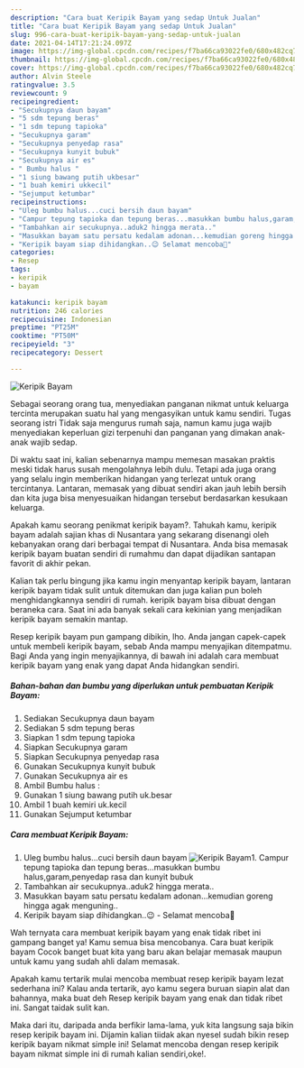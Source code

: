```yaml
---
description: "Cara buat Keripik Bayam yang sedap Untuk Jualan"
title: "Cara buat Keripik Bayam yang sedap Untuk Jualan"
slug: 996-cara-buat-keripik-bayam-yang-sedap-untuk-jualan
date: 2021-04-14T17:21:24.097Z
image: https://img-global.cpcdn.com/recipes/f7ba66ca93022fe0/680x482cq70/keripik-bayam-foto-resep-utama.jpg
thumbnail: https://img-global.cpcdn.com/recipes/f7ba66ca93022fe0/680x482cq70/keripik-bayam-foto-resep-utama.jpg
cover: https://img-global.cpcdn.com/recipes/f7ba66ca93022fe0/680x482cq70/keripik-bayam-foto-resep-utama.jpg
author: Alvin Steele
ratingvalue: 3.5
reviewcount: 9
recipeingredient:
- "Secukupnya daun bayam"
- "5 sdm tepung beras"
- "1 sdm tepung tapioka"
- "Secukupnya garam"
- "Secukupnya penyedap rasa"
- "Secukupnya kunyit bubuk"
- "Secukupnya air es"
- " Bumbu halus "
- "1 siung bawang putih ukbesar"
- "1 buah kemiri ukkecil"
- "Sejumput ketumbar"
recipeinstructions:
- "Uleg bumbu halus...cuci bersih daun bayam"
- "Campur tepung tapioka dan tepung beras...masukkan bumbu halus,garam,penyedap rasa dan kunyit bubuk"
- "Tambahkan air secukupnya..aduk2 hingga merata.."
- "Masukkan bayam satu persatu kedalam adonan...kemudian goreng hingga agak menguning.."
- "Keripik bayam siap dihidangkan..😉 Selamat mencoba🥰"
categories:
- Resep
tags:
- keripik
- bayam

katakunci: keripik bayam 
nutrition: 246 calories
recipecuisine: Indonesian
preptime: "PT25M"
cooktime: "PT50M"
recipeyield: "3"
recipecategory: Dessert

---
```



![Keripik Bayam](https://img-global.cpcdn.com/recipes/f7ba66ca93022fe0/680x482cq70/keripik-bayam-foto-resep-utama.jpg)

Sebagai seorang orang tua, menyediakan panganan nikmat untuk keluarga tercinta merupakan suatu hal yang mengasyikan untuk kamu sendiri. Tugas seorang istri Tidak saja mengurus rumah saja, namun kamu juga wajib menyediakan keperluan gizi terpenuhi dan panganan yang dimakan anak-anak wajib sedap.

Di waktu  saat ini, kalian sebenarnya mampu memesan masakan praktis meski tidak harus susah mengolahnya lebih dulu. Tetapi ada juga orang yang selalu ingin memberikan hidangan yang terlezat untuk orang tercintanya. Lantaran, memasak yang dibuat sendiri akan jauh lebih bersih dan kita juga bisa menyesuaikan hidangan tersebut berdasarkan kesukaan keluarga. 



Apakah kamu seorang penikmat keripik bayam?. Tahukah kamu, keripik bayam adalah sajian khas di Nusantara yang sekarang disenangi oleh kebanyakan orang dari berbagai tempat di Nusantara. Anda bisa memasak keripik bayam buatan sendiri di rumahmu dan dapat dijadikan santapan favorit di akhir pekan.

Kalian tak perlu bingung jika kamu ingin menyantap keripik bayam, lantaran keripik bayam tidak sulit untuk ditemukan dan juga kalian pun boleh menghidangkannya sendiri di rumah. keripik bayam bisa dibuat dengan beraneka cara. Saat ini ada banyak sekali cara kekinian yang menjadikan keripik bayam semakin mantap.

Resep keripik bayam pun gampang dibikin, lho. Anda jangan capek-capek untuk membeli keripik bayam, sebab Anda mampu menyajikan ditempatmu. Bagi Anda yang ingin menyajikannya, di bawah ini adalah cara membuat keripik bayam yang enak yang dapat Anda hidangkan sendiri.

<!--inarticleads1-->

##### Bahan-bahan dan bumbu yang diperlukan untuk pembuatan Keripik Bayam:

1. Sediakan Secukupnya daun bayam
1. Sediakan 5 sdm tepung beras
1. Siapkan 1 sdm tepung tapioka
1. Siapkan Secukupnya garam
1. Siapkan Secukupnya penyedap rasa
1. Gunakan Secukupnya kunyit bubuk
1. Gunakan Secukupnya air es
1. Ambil  Bumbu halus :
1. Gunakan 1 siung bawang putih uk.besar
1. Ambil 1 buah kemiri uk.kecil
1. Gunakan Sejumput ketumbar




<!--inarticleads2-->

##### Cara membuat Keripik Bayam:

1. Uleg bumbu halus...cuci bersih daun bayam
<img src="https://img-global.cpcdn.com/steps/7f7df7127aad6ca7/160x128cq70/keripik-bayam-langkah-memasak-1-foto.jpg" alt="Keripik Bayam">1. Campur tepung tapioka dan tepung beras...masukkan bumbu halus,garam,penyedap rasa dan kunyit bubuk
1. Tambahkan air secukupnya..aduk2 hingga merata..
1. Masukkan bayam satu persatu kedalam adonan...kemudian goreng hingga agak menguning..
1. Keripik bayam siap dihidangkan..😉 - Selamat mencoba🥰




Wah ternyata cara membuat keripik bayam yang enak tidak ribet ini gampang banget ya! Kamu semua bisa mencobanya. Cara buat keripik bayam Cocok banget buat kita yang baru akan belajar memasak maupun untuk kamu yang sudah ahli dalam memasak.

Apakah kamu tertarik mulai mencoba membuat resep keripik bayam lezat sederhana ini? Kalau anda tertarik, ayo kamu segera buruan siapin alat dan bahannya, maka buat deh Resep keripik bayam yang enak dan tidak ribet ini. Sangat taidak sulit kan. 

Maka dari itu, daripada anda berfikir lama-lama, yuk kita langsung saja bikin resep keripik bayam ini. Dijamin kalian tiidak akan nyesel sudah bikin resep keripik bayam nikmat simple ini! Selamat mencoba dengan resep keripik bayam nikmat simple ini di rumah kalian sendiri,oke!.

